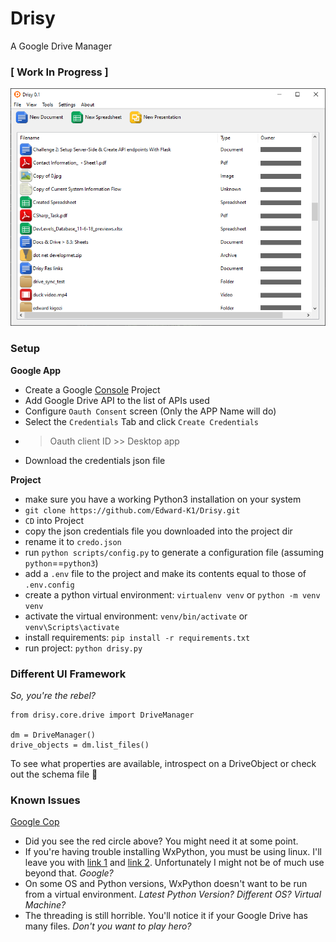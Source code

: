 # Drisy
A Google Drive Manager

### [ Work In Progress ]

![demo image](resources/images/drisy_demo_image.png?raw=true)

### Setup

**Google App**

- Create a Google [Console](https://console.developers.google.com) Project
- Add Google Drive API to the list of APIs used
- Configure `Oauth Consent` screen (Only the APP Name will do)
- Select the `Credentials` Tab and click `Create Credentials`
- > Oauth client ID >> Desktop app
- Download the credentials json file


**Project**

- make sure you have a working Python3 installation on your system
- `git clone https://github.com/Edward-K1/Drisy.git`
- `CD` into Project
- copy the json credentials file you downloaded into the project dir
- rename it to `credo.json`
- run `python scripts/config.py` to generate a configuration file (assuming `python`==`python3`)
- add a `.env` file to the project and make its contents equal to those of `.env.config`
- create a python virtual environment: `virtualenv venv` or `python -m venv venv`
- activate the virtual environment: `venv/bin/activate` or `venv\Scripts\activate`
- install requirements: `pip install -r requirements.txt`
- run project: `python drisy.py`

### Different UI Framework
*So, you're the rebel?*

```
from drisy.core.drive import DriveManager

dm = DriveManager()
drive_objects = dm.list_files()

```
To see what properties are available, introspect on a DriveObject or check out the schema file :see_no_evil:

### Known Issues
[Google Cop](resources/images/google-cop.PNG?raw=true)
- Did you see the red circle above? You might need it at some point.
- If you're having trouble installing WxPython, you must be using linux. I'll leave you with [link 1](https://shanemcd.org/2020/05/03/how-to-install-wxpython-in-a-python-virtual-environment-on-debian-buster/) and [link 2](https://wiki.wxpython.org/How%20to%20install%20wxPython). 
Unfortunately I might not be of much use beyond that. *Google?*
- On some OS and Python versions, WxPython doesn't want to be run from a virtual environment. *Latest Python Version? Different OS? Virtual Machine?*
- The threading is still horrible. You'll notice it if your Google Drive has many files. *Don't you want to play hero?*
